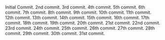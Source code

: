 Initial Commit.
2nd commit.
3rd commit.
4th commit.
5th commit.
6th commit.
7th commit.
8th commit.
9th commit.
10th commit.
11th commit.
12th commit.
13th commit.
14th commit.
15th commit.
16th commit.
17th commit.
18th commit.
19th commit.
20th commit.
21st commit.
22nd commit.
23rd commit.
24th commit.
25th commit.
26th commit.
27th commit.
28th commit.
29th commit.
30th commit.
31st commit.
